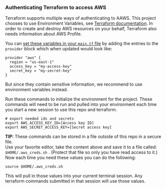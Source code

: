### Authenticating Terraform to access AWS

Terraform supports multiple ways of authenticating to AAWS. This project chooses to use Environment Variables, see [Terraform documentation](https://registry.terraform.io/providers/hashicorp/aws/latest/docs#environment-variables). In order to create and destroy AWS resources on your behalf, Terraform also needs information about AWS Profile. 

You can [set these variables in your `main.tf` file](../../main.tf) by adding the entries to the `provider` block which when updated would look like:

```
provider "aws" {
  region = "us-east-1"
  access_key = "my-access-key"
  secret_key = "my-secret-key"
}
```

But since they contain sensitive information, we recommend to use environment variables instead.

Run these commands to initialize the environment for the project. These commands will need to be run and pulled  into your environment each time you start a new session to use this repo and terraform.

```
# export needed ids and secrets
export AWS_ACCESS_KEY_ID=[Access key ID]
export AWS_SECRET_ACCESS_KEY=[Secret access key]
```

**TIP:** These commands can be stored in a file outside of this repo in a secure file. \
Use your favorite editor, take the content above and save it to a file called: `$HOME/.aws_creds.sh` . (Protect that file so only you have read access to it.) \
Now each time you need these values you can do the following:

```
source $HOME/.aws_creds.sh
```

This will pull in those values into your current terminal session. Any terraform commands submitted in that session will use those values.

